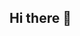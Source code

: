 ## Hi there 👋

<!--
**SKNIP/SKNIP** is a ✨ _special_ ✨ repository because its `README.md` (this file) appears on your GitHub profile.

Here are some ideas to get you started:

- 🔭 I’m currently working on ... SKNIP 
- 🌱 I’m currently learning ... java,phython
- 👯 I’m looking to collaborate on ...
- 🤔 I’m looking for help with ...
- 💬 Ask me about ...
- 📫 How to reach me: ... myallwork02@gmail.com
- 😄 Pronouns: ...
- ⚡ Fun fact: ...
-->
